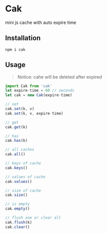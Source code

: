 # Cak

mini js cache with auto expire time

## Installation

```
npm i cak

```

## Usage

> Notice: cahe will be deleted after expired

```js
import Cak from 'cak'
let expire-time = 60 // seconds
let cak = new Cak(expire-time)

// set
cak.set(k, v)
cak.set(k, v, expire-time)

// get 
cak.get(k)

// has
cak.has(k)

// all caches
cak.all()

// keys of cache
cak.keys()

// values of cache
cak.values()

// size of cache
cak.size()

// is empty
cak.empty()

// flush one or clear all
cak.flush(k)
cak.clear()
```
